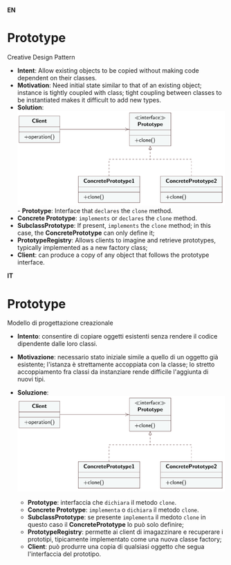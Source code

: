 **EN**
# Prototype 
Creative Design Pattern 

- **Intent**: Allow existing objects to be copied without making code dependent on their classes.
- **Motivation**: Need initial state similar to that of an existing object; instance is tightly coupled with class; tight coupling between classes to be instantiated makes it difficult to add new types.
- **Solution**: ![alt text](image.png) - **Prototype**: Interface that `declares` the `clone` method.
- **Concrete Prototype**: `implements` or `declares` the `clone` method.
- **SubclassPrototype**: If present, `implements` the `clone` method; in this case, the **ConcretePrototype** can only define it;
- **PrototypeRegistry**: Allows clients to imagine and retrieve prototypes, typically implemented as a new factory class;
- **Client**: can produce a copy of any object that follows the prototype interface.

**IT**
# Prototype
Modello di progettazione creazionale 

- **Intento**: consentire di copiare oggetti esistenti senza rendere il codice dipendente dalle loro classi.
- **Motivazione**: necessario stato iniziale simile a quello di un oggetto già esistente; l'istanza è strettamente accoppiata con la classe; lo stretto accoppiamento fra classi da instanziare rende difficile l'aggiunta di nuovi tipi.
- **Soluzione**: 
  ![alt text](image.png)

   - **Prototype**: interfaccia che `dichiara` il metodo `clone`.
   - **Concrete Prototype**: `implementa` o `dichiara` il metodo `clone`.
   - **SubclassPrototype**: se presente `implementa` il medoto `clone` in questo caso il **ConcretePrototype** lo può solo definire;
   - **PrototypeRegistry**: permette ai client di imagazzinare e recuperare i prototipi, tipicamente implementato come una nuova classe factory;
   - **Client**: può produrre una copia di qualsiasi oggetto che segua l'interfaccia del prototipo.